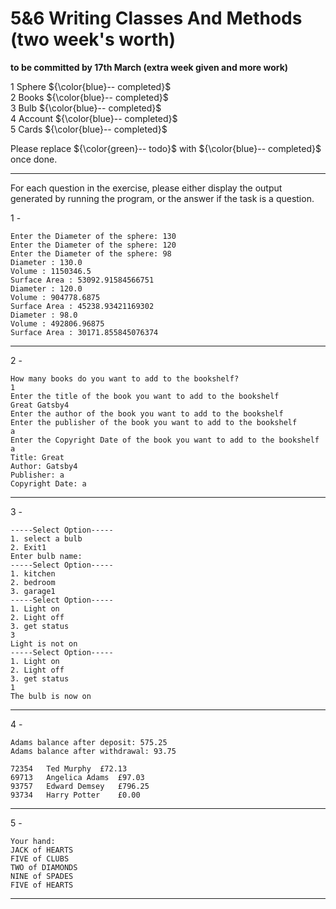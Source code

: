 # 5&6 Writing Classes And Methods (two week's worth)

**to be committed by 17th March (extra week given and more work)**

1 Sphere   ${\color{blue}-- completed}$\
2 Books    ${\color{blue}-- completed}$\
3 Bulb     ${\color{blue}-- completed}$\
4 Account  ${\color{blue}-- completed}$\
5 Cards    ${\color{blue}-- completed}$

Please replace ${\color{green}-- todo}$ with ${\color{blue}-- completed}$ once done.

---

For each question in the exercise, please either display the output generated by running the program, or the answer if the task is a question.

1 -
```aiignore
Enter the Diameter of the sphere: 130
Enter the Diameter of the sphere: 120
Enter the Diameter of the sphere: 98
Diameter : 130.0
Volume : 1150346.5
Surface Area : 53092.91584566751
Diameter : 120.0
Volume : 904778.6875
Surface Area : 45238.93421169302
Diameter : 98.0
Volume : 492806.96875
Surface Area : 30171.855845076374
```

---

2 -
```aiignore
How many books do you want to add to the bookshelf?
1
Enter the title of the book you want to add to the bookshelf
Great Gatsby4
Enter the author of the book you want to add to the bookshelf
Enter the publisher of the book you want to add to the bookshelf
a
Enter the Copyright Date of the book you want to add to the bookshelf
a
Title: Great
Author: Gatsby4
Publisher: a
Copyright Date: a
```
---

3 -
```aiignore
-----Select Option-----
1. select a bulb
2. Exit1
Enter bulb name: 
-----Select Option-----
1. kitchen
2. bedroom
3. garage1
-----Select Option-----
1. Light on
2. Light off
3. get status
3
Light is not on
-----Select Option-----
1. Light on
2. Light off
3. get status
1
The bulb is now on
```

---

4 -
```aiignore
Adams balance after deposit: 575.25
Adams balance after withdrawal: 93.75

72354	Ted Murphy	£72.13
69713	Angelica Adams	£97.03
93757	Edward Demsey	£796.25
93734	Harry Potter	£0.00
```
---

5 -
```aiignore
Your hand:
JACK of HEARTS
FIVE of CLUBS
TWO of DIAMONDS
NINE of SPADES
FIVE of HEARTS
```

---
